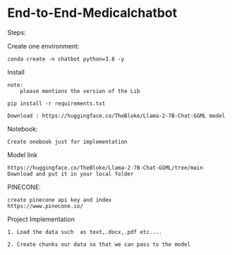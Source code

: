# End-to-End-Medicalchatbot

Steps:

Create one environment:

    conda create -n chatbot python=3.8 -y

Install

    note:
        please mentions the version of the Lib
    
    pip install -r requirements.txt  

    Download : https://huggingface.co/TheBloke/Llama-2-7B-Chat-GGML model

Notebook:
    
    Create onebook just for implementation

Model link 

    https://huggingface.co/TheBloke/Llama-2-7B-Chat-GGML/tree/main
    Download and put it in your local folder

PINECONE:
    
    create pinecone api key and index 
    https://www.pinecone.io/

Project Implementation 

    1. Load the data such  as text,.docx,.pdf etc....
    
    2. Create chunks our data so that we can pass to the model 



